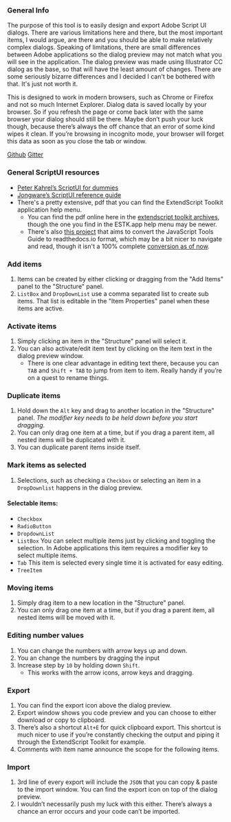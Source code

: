 
### General Info

The purpose of this tool is to easily design and export Adobe Script UI dialogs. There are various limitations here and there, but the most important items, I would argue, are there and you should be able to make relatively complex dialogs. Speaking of limitations, there are small differences between Adobe applications so the dialog preview may not match what you will see in the application. The dialog preview was made using Illustrator CC dialog as the base, so that will have the least amount of changes. There are some seriously bizarre differences and I decided I can't be bothered with that. It's just not worth it.

This is designed to work in modern browsers, such as Chrome or Firefox and not so much Internet Explorer. Dialog data is saved locally by your browser. So if you refresh the page or come back later with the same browser your dialog should still be there. Maybe don’t push your luck though, because there’s always the off chance that an error of some kind wipes it clean. If you’re browsing in incognito mode, your browser will forget this data as soon as you close the tab or window.

[Github](#)
[Gitter](https://gitter.im/ScriptUI-Dialog-Builder/Lobby?utm_source=share-link&utm_medium=link&utm_campaign=share-link)

### General ScriptUI resources

*   [Peter Kahrel’s ScriptUI for dummies](http://www.kahrel.plus.com/indesign/scriptui.html)
*   [Jongware’s ScriptUI reference guide](http://jongware.mit.edu/Sui/)
*   There's a pretty extensive, pdf that you can find the ExtendScript Toolkit application help menu.
      * You can find the pdf online here in the [extendscript toolkit archives](https://www.adobe.com/devnet/scripting/estk.html), though the one you find in the ESTK.app help menu may be newer.
      * There's also [this project](http://estk.aenhancers.com/index.html) that aims to convert the JavaScript Tools Guide to readthedocs.io format, which may be a bit nicer to navigate and read, though it isn't a 100% complete [conversion as of now](https://bitbucket.org/motiondesign/javascript-tools-guide/src/master/).

### Add items

1.  Items can be created by either clicking or dragging from the "Add Items" panel to the "Structure" panel.
2.  `ListBox` and `DropDownList` use a comma separated list to create sub items. That list is editable in the "Item Properties" panel when these items are active.

### Activate items

1.  Simply clicking an item in the "Structure" panel will select it.
2.  You can also activate/edit item text by clicking on the item text in the dialog preview window.
      * There is one clear advantage in editing text there, because you can `TAB` and `Shift + TAB` to jump from item to item. Really handy if you’re on a quest to rename things.

### Duplicate items

1.  Hold down the `Alt` key and drag to another location in the "Structure" panel. _The modifier key needs to be held down before you start dragging._
2.  You can only drag one item at a time, but if you drag a parent item, all nested items will be duplicated with it.
3.  You can duplicate parent items inside itself.

### Mark items as selected

1.  Selections, such as checking a `Checkbox` or selecting an item in a `DropDownlist` happens in the dialog preview.

#### Selectable items:

*   `Checkbox`
*   `RadioButton`
*   `DropdownList`
*   `ListBox` You can select multiple items just by clicking and toggling the selection. In Adobe applications this item requires a modifier key to select multiple items.
*   `Tab` This item is selected every single time it is activated for easy editing.
*   `TreeItem`

### Moving items

1.  Simply drag item to a new location in the "Structure" panel.
2.  You can only drag one item at a time, but if you drag a parent item, all nested items will be moved with it.

### Editing number values

1. You can change the numbers with arrow keys up and down.
2. You an change the numbers by dragging the input
3. Increase step by `10` by holding down `Shift`.
      * This works with the arrow icons, arrow keys and dragging.

### Export

1.  You can find the export icon above the dialog preview.
2.  Export window shows you code preview and you can choose to either download or copy to clipboard.
3.  There’s also a shortcut `Alt+E` for quick clipboard export. This shortcut is much nicer to use if you’re constantly checking the output and piping it through the ExtendScript Toolkit for example.
4.  Comments with item name announce the scope for the following items.

### Import

1.  3rd line of every export will include the `JSON` that you can copy & paste to the import window. You can find the export icon on top of the dialog preview.
2.  I wouldn’t necessarily push my luck with this either. There’s always a chance an error occurs and your code can’t be imported.
